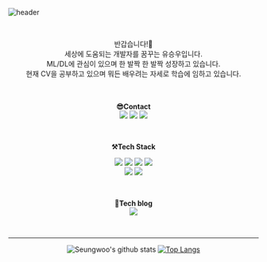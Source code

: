 ![header](https://capsule-render.vercel.app/api?type=waving&color=6495ED&height=300&section=header&text=Welcome&fontSize=90&animation=fadeIn&fontAlignY=38&desc=Seungwoo's%20GitHub%20Profile&descAlignY=51&descAlign=62&fontColor=FFFFFF)


<br>

<p align="center">
반갑습니다!👐<br>
세상에 도움되는 개발자를 꿈꾸는 유승우입니다. <br>
ML/DL에 관심이 있으며 한 발짝 한 발짝 성장하고 있습니다.<br>
현재 CV을 공부하고 있으며 뭐든 배우려는 자세로 학습에 임하고 있습니다.<br>
</p>

<p align="center">
<br><br>
<Strong>😎Contact</Strong><br>
    <img src="https://img.shields.io/badge/Gmail-EA4335?style=flat&logo=gmail&logoColor=white"> 
    <img src="https://img.shields.io/badge/Facebook-1877F2?style=flat&logo=facebook&logoColor=white"> 
    <img src="https://img.shields.io/badge/Instagram-E4405F?style=flat&logo=instagram&logoColor=white"> 
</p>

<br>

<p align="center">
    <Strong>⚒️Tech Stack</Strong><br>
</p>
<p align="center" display="inline-block">  
  <img src="https://img.shields.io/badge/Python-3776AB?style=flat&logo=Python&logoColor=white"> 
  <img src="https://img.shields.io/badge/Pytorch-EE4C2C?style=flat&logo=Pytorch&logoColor=white">
    <img src="https://img.shields.io/badge/R-276DC3?style=flat&logo=R&logoColor=white">
    <img src="https://img.shields.io/badge/notion-000000?style=flat&logo=notion&logoColor=white"><br>
   <img src="https://img.shields.io/badge/github-181717?style=flat&logo=github&logoColor=white"> 
   <img src="https://img.shields.io/badge/W&B-FFBE00?style=flat&logo=weightsandbiases&logoColor=white"> 
</p>
<br>

<p align="center">
<Strong>🚀Tech blog</Strong><br>
    <img src="https://img.shields.io/badge/Velog-20C997?style=flat&logo=Velog&logoColor=white"> 
</p>
<br>

---
<div align=center>
    
![Seungwoo's github stats](https://github-readme-stats.vercel.app/api?username=ysw2946&show_icons=true)
[![Top Langs](https://github-readme-stats.vercel.app/api/top-langs/?username=ysw2946&hide=javascript,html,Jupyter%20Notebook)](https://github.com/anuraghazra/github-readme-stats)
